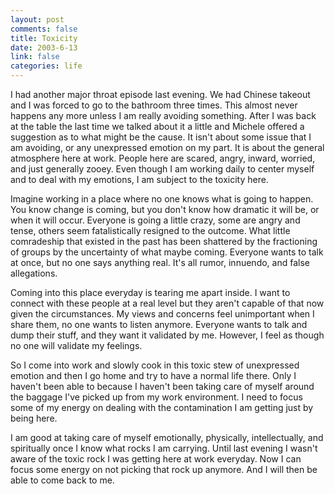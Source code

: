 ```yaml
--- 
layout: post
comments: false
title: Toxicity
date: 2003-6-13
link: false
categories: life
---
```

I had another major throat episode last evening. We had Chinese takeout and I was forced to go to the bathroom three times. This almost never happens any more unless I am really avoiding something. After I was back at the table the last time we talked about it a little and Michele offered a suggestion as to what might be the cause. It isn't about some issue that I am avoiding, or any unexpressed emotion on my part. It is about the general atmosphere here at work. People here are scared, angry, inward, worried, and just generally zooey. Even though I am working daily to center myself and to deal with my emotions, I am subject to the toxicity here.

Imagine working in a place where no one knows what is going to happen. You know change is coming, but you don't know how dramatic it will be, or when it will occur. Everyone is going a little crazy, some are angry and tense, others seem fatalistically resigned to the outcome. What little comradeship that existed in the past has been shattered by the fractioning of groups by the uncertainty of what maybe coming. Everyone wants to talk at once, but no one says anything real. It's all rumor, innuendo, and false allegations.

Coming into this place everyday is tearing me apart inside. I want to connect with these people at a real level but they aren't capable of that now given the circumstances. My views and concerns feel unimportant when I share them, no one wants to listen anymore. Everyone wants to talk and dump their stuff, and they want it validated by me. However, I feel as though no one will validate my feelings.

So I come into work and slowly cook in this toxic stew of unexpressed emotion and then I go home and try to have a normal life there. Only I haven't been able to because I haven't been taking care of myself around the baggage I've picked up from my work environment.  I need to focus some of my energy on dealing with the contamination I am getting just by being here.

I am good at taking care of myself emotionally, physically, intellectually, and spiritually once I know what rocks I am carrying. Until last evening I wasn't aware of the toxic rock I was getting here at work everyday. Now I can focus some energy on not picking that rock up anymore. And I will then be able to come back to me.
